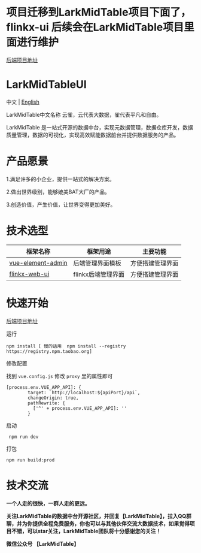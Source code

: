 # 项目迁移到LarkMidTable项目下面了，flinkx-ui 后续会在LarkMidTable项目里面进行维护

[后端项目地址]( https://github.com/wxgzgl/LarkMidTable )

# LarkMidTableUI
中文 | [English](README_EN.md)

LarkMidTable中文名称 云雀，云代表大数据，雀代表平凡和自由。

LarkMidTable 是一站式开源的数据中台，实现元数据管理，数据仓库开发，数据质量管理，数据的可视化，实现高效赋能数据前台并提供数据服务的产品。



# **产品愿景**

1.满足许多的小企业，提供一站式的解决方案。

2.做出世界级别，能够媲美BAT大厂的产品。

3.创造价值，产生价值，让世界变得更加美好。

# 技术选型

| 框架名称                                                     | 框架用途          | 主要功能         |
| ------------------------------------------------------------ | ----------------- | ---------------- |
| [vue-element-admin](https://github.com/PanJiaChen/vue-element-admin) | 后端管理界面模板  | 方便搭建管理界面 |
| [flinkx-web-ui](https://github.com/wxgzgl/flinkx-web-ui)       | flinkx后端管理界面 | 方便搭建管理界面 |

# **快速开始**

[后端项目地址]( https://github.com/wxgzgl/LarkMidTable )

运行

```
npm install [ 慢的话用  npm install --registry https://registry.npm.taobao.org]
```

修改配置

找到 `vue.config.js` 修改 `proxy` 里的属性即可

```
[process.env.VUE_APP_API]: {
        target: `http://localhost:${apiPort}/api`,
        changeOrigin: true,
        pathRewrite: {
          ['^' + process.env.VUE_APP_API]: ''
        }
```

启动

```
 npm run dev
```

打包

```
npm run build:prod
```

# 技术交流

**一个人走的很快，一群人走的更远。**

**关注LarkMidTable的数据中台开源社区，并回复【LarkMidTable】，拉入QQ群聊，并为你提供全程免费服务，你也可以与其他伙伴交流大数据技术，如果觉得项目不错，可以star关注，LarkMidTable团队将十分感谢您的关注！**


**微信公众号 【LarkMidTable】**
